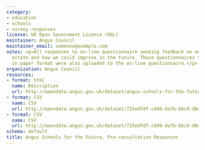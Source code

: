 ```yaml
---
category:
- education
- schools
- survey responses
license: UK Open Government Licence (OGL)
maintainer: Angus Council
maintainer_email: someone@example.com
notes: <p>All responses to on-line questionnaire seeking feedback on our current school
  estate and how we could improve in the future. Those questionnaires that were completed
  in paper format were also uploaded to the on-line questionnaire.</p>
organization: Angus Council
resources:
- format: html
  name: Description
  url: http://opendata.angus.gov.uk/dataset/angus-schools-for-the-future-pre-consultation-responses
- format: CSV
  name: CSV
  url: http://opendata.angus.gov.uk/dataset/725edfdf-c400-4a7b-bbc0-d0dc21884fd2/resource/ef1c624d-0d35-4e39-bc3e-aee24e363522/download/questionnaire_header.csv
- format: CSV
  name: CSV
  url: http://opendata.angus.gov.uk/dataset/725edfdf-c400-4a7b-bbc0-d0dc21884fd2/resource/5054b71e-84c5-439c-a5dc-1d3dae0abc7f/download/all_individual_responses_redacted.csv
schema: default
title: Angus Schools for the Future, Pre-consultation Responses
---
```

